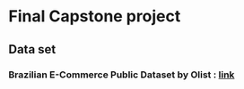 # Final Capstone project

## Data set

### Brazilian E-Commerce Public Dataset by Olist : [link](https://www.kaggle.com/datasets/olistbr/brazilian-ecommerce?resource=download)